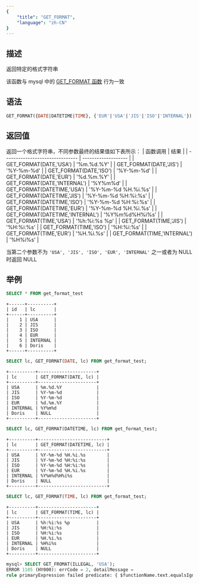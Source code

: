 ```yaml
---
{
    "title": "GET_FORMAT",
    "language": "zh-CN"
}
---
```


## 描述

返回特定的格式字符串

该函数与 mysql 中的 [GET_FORMAT 函数](https://dev.mysql.com/doc/refman/8.4/en/date-and-time-functions.html#function_get-format) 行为一致


## 语法

```sql
GET_FORMAT({DATE|DATETIME|TIME}, {'EUR'|'USA'|'JIS'|'ISO'|'INTERNAL'})
```

## 返回值

返回一个格式字符串，不同参数最终的结果值如下表所示：
| 函数调用                        | 结果                |
| ------------------------------- | ------------------- |
| GET_FORMAT(DATE,'USA')          | '%m.%d.%Y'          |
| GET_FORMAT(DATE,'JIS')          | '%Y-%m-%d'          |
| GET_FORMAT(DATE,'ISO')          | '%Y-%m-%d'          |
| GET_FORMAT(DATE,'EUR')          | '%d.%m.%Y'          |
| GET_FORMAT(DATE,'INTERNAL')     | '%Y%m%d'            |
| GET_FORMAT(DATETIME,'USA')      | '%Y-%m-%d %H.%i.%s' |
| GET_FORMAT(DATETIME,'JIS')      | '%Y-%m-%d %H:%i:%s' |
| GET_FORMAT(DATETIME,'ISO')      | '%Y-%m-%d %H:%i:%s' |
| GET_FORMAT(DATETIME,'EUR')      | '%Y-%m-%d %H.%i.%s' |
| GET_FORMAT(DATETIME,'INTERNAL') | '%Y%m%d%H%i%s'      |
| GET_FORMAT(TIME,'USA')          | '%h:%i:%s %p'       |
| GET_FORMAT(TIME,'JIS')          | '%H:%i:%s'          |
| GET_FORMAT(TIME,'ISO')          | '%H:%i:%s'          |
| GET_FORMAT(TIME,'EUR')          | '%H.%i.%s'          |
| GET_FORMAT(TIME,'INTERNAL')     | '%H%i%s'            |

当第二个参数不为 `'USA', 'JIS', 'ISO', 'EUR', 'INTERNAL'` 之一或者为 NULL 时返回 NULL

## 举例
```sql
SELECT * FROM get_format_test
```
```text
+------+----------+
| id   | lc       |
+------+----------+
|    1 | USA      |
|    2 | JIS      |
|    3 | ISO      |
|    4 | EUR      |
|    5 | INTERNAL |
|    6 | Doris    |
+------+----------+
```

```sql
SELECT lc, GET_FORMAT(DATE, lc) FROM get_format_test;
```
```text
+----------+----------------------+
| lc       | GET_FORMAT(DATE, lc) |
+----------+----------------------+
| USA      | %m.%d.%Y             |
| JIS      | %Y-%m-%d             |
| ISO      | %Y-%m-%d             |
| EUR      | %d.%m.%Y             |
| INTERNAL | %Y%m%d               |
| Doris    | NULL                 |
+----------+----------------------+
```

```sql
SELECT lc, GET_FORMAT(DATETIME, lc) FROM get_format_test;
```
```text
+----------+--------------------------+
| lc       | GET_FORMAT(DATETIME, lc) |
+----------+--------------------------+
| USA      | %Y-%m-%d %H.%i.%s        |
| JIS      | %Y-%m-%d %H:%i:%s        |
| ISO      | %Y-%m-%d %H:%i:%s        |
| EUR      | %Y-%m-%d %H.%i.%s        |
| INTERNAL | %Y%m%d%H%i%s             |
| Doris    | NULL                     |
+----------+--------------------------+
```

```sql
SELECT lc, GET_FORMAT(TIME, lc) FROM get_format_test;
```
```text
+----------+----------------------+
| lc       | GET_FORMAT(TIME, lc) |
+----------+----------------------+
| USA      | %h:%i:%s %p          |
| JIS      | %H:%i:%s             |
| ISO      | %H:%i:%s             |
| EUR      | %H.%i.%s             |
| INTERNAL | %H%i%s               |
| Doris    | NULL                 |
+----------+----------------------+
```

```sql
mysql> SELECT GET_FROMAT(ILLEGAL, 'USA');
ERROR 1105 (HY000): errCode = 2, detailMessage = 
rule primaryExpression failed predicate: { $functionName.text.equalsIgnoreCase("get_format") }?(line 1, pos 17)
```
